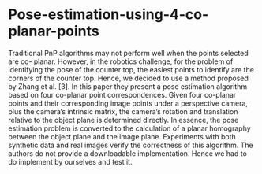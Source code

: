 # Pose-estimation-using-4-co-planar-points
Traditional PnP algorithms may not perform well when the points selected are co- planar. However, in the robotics challenge, for the problem of identifying the pose of the  counter top, the easiest points to identify are the corners of the counter top. Hence, we decided to use a method proposed by Zhang et al. [3]. In this paper they present a pose estimation algorithm based on four co-planar point correspondences. Given four co-planar points and their corresponding image points under a perspective camera, plus the camera’s intrinsic matrix, the camera’s rotation and translation relative to the object plane is determined directly. In essence, the pose estimation problem is converted to the calculation of a planar homography between the object plane and the image plane. Experiments with both synthetic data and real images verify the correctness of this algorithm. The authors do not provide a downloadable implementation. Hence we had to do implement by ourselves and test it.
